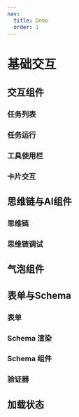 ```yaml
---
nav:
  title: Demo
  order: 1
---
```


# 基础交互

## 交互组件

### 任务列表

<code src="../demos/task-list.tsx" background="var(--main-bg-color)" title="任务列表" iframe=540></code>

### 任务运行

<code src="../demos/task-running.tsx" background="var(--main-bg-color)" title="任务运行" iframe=540></code>

### 工具使用栏

<code src="../demos/tool-use-bar-basic.tsx" background="var(--main-bg-color)" title="工具使用栏基础" iframe=540></code>

<code src="../demos/tool-use-bar-advanced.tsx" background="var(--main-bg-color)" title="工具使用栏高级" iframe=540></code>

<code src="../demos/tool-use-bar-active-keys.tsx" background="var(--main-bg-color)" title="工具使用栏受控模式" iframe=540></code>

<code src="../demos/tool-use-bar-all.tsx" background="var(--main-bg-color)" title="工具使用栏完整版" iframe=540></code>

<code src="../demos/tool-use-bar.tsx" background="var(--main-bg-color)" title="基础工具使用栏" iframe=540></code>

### 卡片交互

<code src="../demos/card-ime-demo.tsx" background="var(--main-bg-color)" title="卡片输入法" iframe=540></code>

<code src="../demos/card-selection-demo.tsx" background="var(--main-bg-color)" title="卡片选择" iframe=540></code>

## 思维链与AI组件

### 思维链

<code src="../demos/ThoughtChainList.tsx"  background="var(--main-bg-color)" title="思维链" iframe=540 ></code>

### 思维链调试

<code src="../demos/ThoughtChainList-debug.tsx"  background="var(--main-bg-color)" title="思维链调试" iframe=540 ></code>

## 气泡组件

<code src="../demos/bubble/basic.tsx" background="var(--main-bg-color)" title="气泡基础功能" iframe=540></code>

<code src="../demos/bubble/custom-render.tsx" background="var(--main-bg-color)" title="自定义渲染" iframe=540></code>

<code src="../demos/bubble/extra-render.tsx" background="var(--main-bg-color)" title="自定义操作区域" iframe=540></code>

<code src="../demos/bubble/file-view.tsx" background="var(--main-bg-color)" title="文件附件展示" iframe=540></code>

<code src="../demos/bubble/pure.tsx" background="var(--main-bg-color)" title="Pure 简洁模式" iframe=540></code>

<code src="../demos/bubble/list.tsx" background="var(--main-bg-color)" title="消息列表管理" iframe=540></code>

<code src="../demos/bubble/advanced-features.tsx" background="var(--main-bg-color)" title="高级功能演示" iframe=600></code>

## 表单与Schema

### 表单

<code src="../demos/form-demo.tsx" background="var(--main-bg-color)" title="表单" iframe=540></code>

<code src="../demos/schema-form-basic.tsx" background="var(--main-bg-color)" title="Schema 表单基础" iframe=540></code>

### Schema 渲染

<code src="../demos/schema-renderer-basic.tsx" background="var(--main-bg-color)" title="Schema 渲染基础" iframe=540></code>

<code src="../demos/schema-json-editor.tsx" background="var(--main-bg-color)" title="Schema JSON 编辑器" iframe=540></code>

### Schema 组件

<code src="../demos/sampleSchema.tsx" background="var(--main-bg-color)" title="Schema 示例" iframe=540></code>

<code src="../demos/weather-card-complete.tsx" background="var(--main-bg-color)" title="天气卡片完整版" iframe=540></code>

<code src="../demos/seven-days-weather-mustache.tsx" background="var(--main-bg-color)" title="七天天气 Mustache" iframe=540></code>

### 验证器

<code src="../demos/validator-basic.tsx" background="var(--main-bg-color)" title="验证器基础" iframe=540></code>

## 加载状态

<code src="../demos/loading.tsx" background="var(--main-bg-color)" title="加载组件" iframe=540></code>

